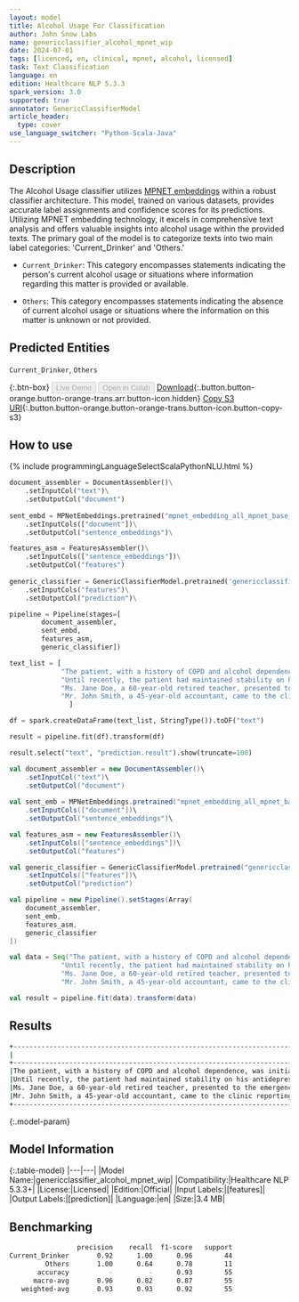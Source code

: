 ```yaml
---
layout: model
title: Alcohol Usage For Classification
author: John Snow Labs
name: genericclassifier_alcohol_mpnet_wip
date: 2024-07-01
tags: [licenced, en, clinical, mpnet, alcohol, licensed]
task: Text Classification
language: en
edition: Healthcare NLP 5.3.3
spark_version: 3.0
supported: true
annotator: GenericClassifierModel
article_header:
  type: cover
use_language_switcher: "Python-Scala-Java"
---
```


## Description

The Alcohol Usage classifier utilizes [MPNET embeddings](https://sparknlp.org/2023/08/29/mpnet_embedding_all_mpnet_base_v2_by_sentence_transformers_en.html) within a robust classifier architecture.
This model, trained on various datasets, provides accurate label assignments and confidence scores for its predictions. Utilizing MPNET embedding technology, it excels in comprehensive text analysis and offers valuable insights into alcohol usage within the provided texts. The primary goal of the model is to categorize texts into two main label categories: 'Current_Drinker' and 'Others.'

- `Current_Drinker`: This category encompasses statements indicating the person's current alcohol usage or situations where information regarding this matter is provided or available.

- `Others`: This category encompasses statements indicating the absence of current alcohol usage or situations where the information on this matter is unknown or not provided.

## Predicted Entities

`Current_Drinker`, `Others`

{:.btn-box}
<button class="button button-orange" disabled>Live Demo</button>
<button class="button button-orange" disabled>Open in Colab</button>
[Download](https://s3.amazonaws.com/auxdata.johnsnowlabs.com/clinical/models/genericclassifier_alcohol_mpnet_wip_en_5.3.3_3.0_1719841584956.zip){:.button.button-orange.button-orange-trans.arr.button-icon.hidden}
[Copy S3 URI](s3://auxdata.johnsnowlabs.com/clinical/models/genericclassifier_alcohol_mpnet_wip_en_5.3.3_3.0_1719841584956.zip){:.button.button-orange.button-orange-trans.button-icon.button-copy-s3}

## How to use



<div class="tabs-box" markdown="1">
{% include programmingLanguageSelectScalaPythonNLU.html %}
  
```python
document_assembler = DocumentAssembler()\
    .setInputCol("text")\
    .setOutputCol("document")
        
sent_embd = MPNetEmbeddings.pretrained("mpnet_embedding_all_mpnet_base_v2_by_sentence_transformers", 'en')\
    .setInputCols(["document"])\
    .setOutputCol("sentence_embeddings")\

features_asm = FeaturesAssembler()\
    .setInputCols(["sentence_embeddings"])\
    .setOutputCol("features")
      
generic_classifier = GenericClassifierModel.pretrained('genericclassifier_alcohol_mpnet_wip', 'en', 'clinical/models')\
    .setInputCols("features")\
    .setOutputCol("prediction")\

pipeline = Pipeline(stages=[
        document_assembler,
        sent_embd,
        features_asm,
        generic_classifier])

text_list = [
             "The patient, with a history of COPD and alcohol dependence, was initially admitted due to a COPD exacerbation and community-acquired pneumonia. The situation was further complicated by alcohol withdrawal. He was later transferred to another facility for treatment of left hand cellulitis, which raised concerns for necrotizing fasciitis.",
             "Until recently, the patient had maintained stability on his antidepressant regimen. However, he experienced a notable worsening of depressive symptoms last week, leading him to engage in heavy binge drinking as an ineffective way to suppress his emotional distress and feelings of despair.",
             "Ms. Jane Doe, a 60-year-old retired teacher, presented to the emergency department complaining of severe abdominal pain and vomiting. She has a history of gallstones but has been asymptomatic for years. Currently, she does not smoke or drink alcohol, focusing on a healthy lifestyle.",
             "Mr. John Smith, a 45-year-old accountant, came to the clinic reporting intense chest pain and shortness of breath. He has a history of hypertension but has managed it well with medication. He currently does not smoke or drink alcohol, maintaining a healthy lifestyle.",
               ]

df = spark.createDataFrame(text_list, StringType()).toDF("text")

result = pipeline.fit(df).transform(df)

result.select("text", "prediction.result").show(truncate=100)
```
```scala
val document_assembler = new DocumentAssembler()\
    .setInputCol("text")\
    .setOutputCol("document")
        
val sent_emb = MPNetEmbeddings.pretrained("mpnet_embedding_all_mpnet_base_v2_by_sentence_transformers", 'en')\
    .setInputCols(["document"])\
    .setOutputCol("sentence_embeddings")\

val features_asm = new FeaturesAssembler()\
    .setInputCols(["sentence_embeddings"])\
    .setOutputCol("features")

val generic_classifier = GenericClassifierModel.pretrained("genericclassifier_alcohol_mpnet_wip", 'en', 'clinical/models')\
    .setInputCols(["features"])\
    .setOutputCol("prediction")

val pipeline = new Pipeline().setStages(Array(
    document_assembler,
    sent_emb,
    features_asm,
    generic_classifier    
])

val data = Seq("The patient, with a history of COPD and alcohol dependence, was initially admitted due to a COPD exacerbation and community-acquired pneumonia. The situation was further complicated by alcohol withdrawal. He was later transferred to another facility for treatment of left hand cellulitis, which raised concerns for necrotizing fasciitis.",
             "Until recently, the patient had maintained stability on his antidepressant regimen. However, he experienced a notable worsening of depressive symptoms last week, leading him to engage in heavy binge drinking as an ineffective way to suppress his emotional distress and feelings of despair.",
             "Ms. Jane Doe, a 60-year-old retired teacher, presented to the emergency department complaining of severe abdominal pain and vomiting. She has a history of gallstones but has been asymptomatic for years. Currently, she does not smoke or drink alcohol, focusing on a healthy lifestyle.",
             "Mr. John Smith, a 45-year-old accountant, came to the clinic reporting intense chest pain and shortness of breath. He has a history of hypertension but has managed it well with medication. He currently does not smoke or drink alcohol, maintaining a healthy lifestyle.").toDF("text")

val result = pipeline.fit(data).transform(data)
```
</div>

## Results

```bash
+----------------------------------------------------------------------------------------------------+-----------------+
|                                                                                                text|           result|
+----------------------------------------------------------------------------------------------------+-----------------+
|The patient, with a history of COPD and alcohol dependence, was initially admitted due to a COPD ...|[Current_Drinker]|
|Until recently, the patient had maintained stability on his antidepressant regimen. However, he e...|[Current_Drinker]|
|Ms. Jane Doe, a 60-year-old retired teacher, presented to the emergency department complaining of...|         [Others]|
|Mr. John Smith, a 45-year-old accountant, came to the clinic reporting intense chest pain and sho...|         [Others]|
+----------------------------------------------------------------------------------------------------+-----------------+  
```

{:.model-param}
## Model Information

{:.table-model}
|---|---|
|Model Name:|genericclassifier_alcohol_mpnet_wip|
|Compatibility:|Healthcare NLP 5.3.3+|
|License:|Licensed|
|Edition:|Official|
|Input Labels:|[features]|
|Output Labels:|[prediction]|
|Language:|en|
|Size:|3.4 MB|

## Benchmarking

```bash
                 precision    recall  f1-score   support
Current_Drinker       0.92      1.00      0.96        44
         Others       1.00      0.64      0.78        11
       accuracy          -         -      0.93        55
      macro-avg       0.96      0.82      0.87        55
   weighted-avg       0.93      0.93      0.92        55
```
